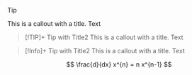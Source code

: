 

> [!TIP] 
> This is a callout with a title.
> Text

> [!TIP]+ Tip with Title2
> This is a callout with a title.
> Text

> [!Info]+ Tip with Title2
> This is a callout with a title.
> Text

$$
\frac{d}{dx} x^{n} = n x^{n-1} 
$$

